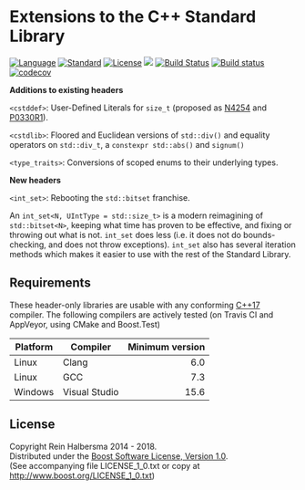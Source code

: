 Extensions to the C++ Standard Library
======================================

[![Language](https://img.shields.io/badge/language-C++-blue.svg)](https://isocpp.org/) 
[![Standard](https://img.shields.io/badge/c%2B%2B-17-blue.svg)](https://en.wikipedia.org/wiki/C%2B%2B#Standardization) 
[![License](https://img.shields.io/badge/license-Boost-blue.svg)](https://opensource.org/licenses/BSL-1.0) 
[![](https://tokei.rs/b1/github/rhalbersma/xstd)](https://github.com/rhalbersma/xstd)
[![Build Status](https://travis-ci.org/rhalbersma/xstd.svg?branch=master)](https://travis-ci.org/rhalbersma/xstd)
[![Build status](https://ci.appveyor.com/api/projects/status/nu193iqabu749mpx?svg=true)](https://ci.appveyor.com/project/rhalbersma/xstd)
[![codecov](https://codecov.io/gh/rhalbersma/xstd/branch/master/graph/badge.svg)](https://codecov.io/gh/rhalbersma/xstd)

**Additions to existing headers**

`<cstddef>`: User-Defined Literals for `size_t` (proposed as [N4254](http://www.open-std.org/jtc1/sc22/wg21/docs/papers/2014/n4254.html) and [P0330R1](http://www.open-std.org/jtc1/sc22/wg21/docs/papers/2018/p0330r1.pdf)).

`<cstdlib>`: Floored and Euclidean versions of `std::div()` and equality operators on `std::div_t`, a `constexpr std::abs()` and `signum()`

`<type_traits>`: Conversions of scoped enums to their underlying types.

**New headers**

`<int_set>`: Rebooting the `std::bitset` franchise.

An `int_set<N, UIntType = std::size_t>` is a modern reimagining of `std::bitset<N>`, keeping what time has proven to be effective, and fixing or throwing out what is not. `int_set` does less (i.e. it does not do bounds-checking, and does not throw exceptions). `int_set` also has several iteration methods which makes it easier to use with the rest of the Standard Library.

Requirements
------------

These header-only libraries are usable with any conforming [C++17](http://www.open-std.org/jtc1/sc22/wg21/docs/papers/2017/n4659.pdf) compiler. The following compilers are actively tested (on Travis CI and AppVeyor, using CMake and Boost.Test)


| Platform | Compiler      | Minimum version |
| -------- | ------------- | --------------: |
| Linux    | Clang         | 6.0             |
| Linux    | GCC           | 7.3             |
| Windows  | Visual Studio | 15.6            |

License
-------

Copyright Rein Halbersma 2014 - 2018.   
Distributed under the [Boost Software License, Version 1.0](http://www.boost.org/users/license.html).   
(See accompanying file LICENSE_1_0.txt or copy at http://www.boost.org/LICENSE_1_0.txt)
